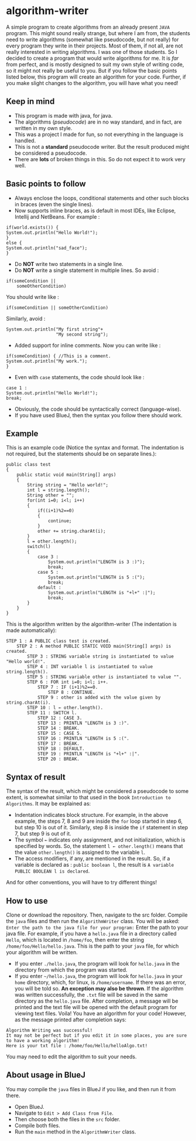 # algorithm-writer
A simple program to create algorithms from an already present `JAVA` program. This might sound really strange, but where I am from, the students need to write algorithms (somewhat like pseudocode, but not really) for every program they write in their projects. Most of them, if not all, are not really interested in writing algorithms. I was one of those students. So I decided to create a program that would write algorithms for me. It is *far* from perfect, and is mostly designed to suit my own style of writing code, so it might not really be useful to you. But if you follow the basic points listed below, this program will create an algorithm for your code. Further, if you make slight changes to the algorithm, you will have what you need! 

## Keep in mind
* This program is made with java, for java.
* The algorithms (*pseudocode*) are in no way standard, and in fact, are written in my own style.
* This was a project I made for fun, so not everything in the language is handled.
* This is not a **standard** pseudocode writer. But the result produced might be considered a pseudocode.
* There are **lots** of broken things in this. So do not expect it to work very well.

## Basic points to follow
* Always enclose the loops, conditional statements and other such blocks in braces (even the single lines).
* Now supports inline braces, as is default in most IDEs, like Eclipse, Intellij and NetBeans. For example :
```
if(world.exists()) {
System.out.println("Hello World!");
}
else {
System.out.println("sad_face");
}
```
* Do **NOT** write two statements in a single line.
* Do **NOT** write a single statement in multiple lines. So avoid :
```
if(someCondition ||
    someOtherCondition)
```
You should write like :
```
if(someCondition || someOtherCondition)
```
Similarly, avoid :
```
System.out.println("My first string"+
                   "My second string");
```
* Added support for inline comments. Now you can write like :
```
if(someCondition) { //This is a comment.
System.out.println("My work.");
}
```
* Even with `case` statements, the code should look like :
```
case 1 :
System.out.println("Hello World!");
break;
```
* Obviously, the code should be syntactically correct (language-wise).
* If you have used BlueJ, then the syntax you follow there should work.

## Example
This is an example code (Notice the syntax and format. The indentation is not required, but the statements should be on separate lines.):
```
public class test
{
    public static void main(String[] args)
    {
        String string = "Hello world!";
        int l = string.length();
        String other = "";
        for(int i=0; i<l; i++)
        {
            if((i+1)%2==0)
            {
                continue;
            }
            other += string.charAt(i);
        }
        l = other.length();
        switch(l)
        {
            case 3 :
                System.out.println("LENGTH is 3 :)");
                break;
            case 5 :
                System.out.println("LENGTH is 5 :(");
                break;
            default :
                System.out.println("LENGTH is "+l+" :|");
                break;
        }
    }
}
```
This is the algorithm written by the algorithm-writer (The indentation is made automatically):
```
STEP 1 : A PUBLIC class test is created.
	STEP 2 : A method PUBLIC STATIC VOID main(String[] args) is created.
		STEP 3 : STRING variable string is instantiated to value "Hello world!".
		STEP 4 : INT variable l is instantiated to value string.length().
		STEP 5 : STRING variable other is instantiated to value "".
		STEP 6 : FOR int i=0; i<l; i++.
			STEP 7 : IF (i+1)%2==0.
				STEP 8 : CONTINUE.
			STEP 9 : other is added with the value given by string.charAt(i).
		STEP 10 : l ← other.length().
		STEP 11 : SWITCH l.
			STEP 12 : CASE 3.
			STEP 13 : PRINTLN "LENGTH is 3 :)".
			STEP 14 : BREAK.
			STEP 15 : CASE 5.
			STEP 16 : PRINTLN "LENGTH is 5 :(".
			STEP 17 : BREAK.
			STEP 18 : DEFAULT.
			STEP 19 : PRINTLN "LENGTH is "+l+" :|".
			STEP 20 : BREAK.
```
## Syntax of result
The syntax of the result, which might be considered a pseudocode to some extent, is somewhat similar to that used in the book `Introduction to Algorithms`. It may be explained as:

* Indentation indicates block structure. For example, in the above example, the steps 7, 8 and 9 are inside the `for` loop started in step 6, but step 10 is out of it. Similarly, step 8 is inside the `if` statement in step 7, but step 9 is out of it.
* The symbol `←` indicates only assignment, and not initialization, which is specified by words. So, the statement `l ← other.length()` means that the value `other.length()` is assigned to the variable `l`.
* The access modifiers, if any, are mentioned in the result. So, if a variable is declared as : `public boolean l`, the result is `A variable PUBLIC BOOLEAN l is declared`.

And for other conventions, you will have to try different things!

## How to use
Clone or download the repository. Then, navigate to the src folder. Compile the `java` files and then run the `AlgorithmWriter` class. You will be asked:
`Enter the path to the java file for your program:`
Enter the path to your java file. For example, if you have a `hello.java` file in a directory called `Hello`, which is located in `/home/foo`, then enter the string `/home/foo/Hello/hello.java`. This is the path to your `java` file, for which your algorithm will be written.
* If you enter `./hello.java`, the program will look for `hello.java` in the directory from which the program was started.
* If you enter `~/hello.java`, the program will look for `hello.java` in your `home` directory, which, for linux, is `/home/username`.
If there was an error, you will be told so. **An exception may also be thrown**. If the algorithm was written successfully, the `.txt` file will be saved in the same directory as the `hello.java` file. After completion, a message will be printed and the text file will be opened with the default program for viewing text files.
Voila! You have an algorithm for your code!
However, as the message printed after completion says:
```
Algorithm Writing was successful!
It may not be perfect but if you edit it in some places, you are sure to have a working algorithm!
Here is your txt file : /home/foo/Hello/helloAlgo.txt!
```
You may need to edit the algorithm to suit your needs.

## About usage in BlueJ
You may compile the `java` files in BlueJ if you like, and then run it from there.
* Open BlueJ.
* Navigate to `Edit > Add Class from File`.
* Then choose both the files in the `src` folder.
* Compile both files.
* Run the `main` method in the `AlgorithmWriter` class.
